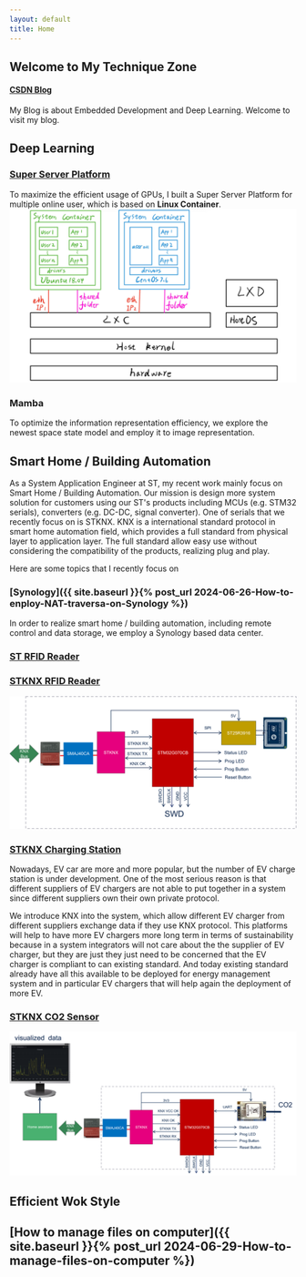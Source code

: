 ```yaml
---
layout: default
title: Home
---
```


## Welcome to My Technique Zone

#### [**CSDN Blog**](https://dwgan.blog.csdn.net/)

My Blog is about Embedded Development and Deep Learning. Welcome to visit my blog.

## Deep Learning

### [**Super Server Platform**](https://dwgan.github.io/super-server-platform/)

To maximize the efficient usage of GPUs, I built a Super Server Platform for multiple online user, which is based on **Linux Container**.\
![image-202406211933798](https://raw.githubusercontent.com/dwgan/PicGo/main/img/202406211933798.png)

### **Mamba**

To optimize the information representation efficiency, we explore the newest space state model and employ it to image representation.



## Smart Home / Building Automation

As a System Application Engineer at ST, my recent work mainly focus on Smart Home / Building Automation. Our mission is design more system solution for customers using our ST's products including MCUs (e.g. STM32 serials), converters (e.g. DC-DC, signal converter). One of serials that we recently focus on is STKNX. KNX is a international standard protocol in smart home automation field, which provides a full standard from physical layer to application layer. The full standard allow easy use without considering the compatibility of the products, realizing plug and play.

Here are some topics that I recently focus on

### [**Synology**]({{ site.baseurl }}{% post_url 2024-06-26-How-to-enploy-NAT-traversa-on-Synology %})

In order to realize smart home / building automation, including remote control and data storage, we employ a Synology based data center.

### [**ST RFID Reader**](https://github.com/dwgan/ST-RFID-Reader)

### [**STKNX RFID Reader**](https://github.com/dwgan/STKNX-RFID-Reader)

![image-20240628185032085](https://raw.githubusercontent.com/dwgan/PicGo/main/img/image-20240628185032085.png)

### [**STKNX Charging Station**](https://github.com/dwgan/STKNX_ChargeStation)

Nowadays, EV car are more and more popular, but the number of EV charge station is under development. One of the most serious reason is that different suppliers of EV chargers are not able to put together in a system since different suppliers own their own private protocol. 

We introduce KNX into the system, which allow different EV charger from different suppliers exchange data if they use KNX protocol. This platforms  will help to have more EV chargers more long term in terms of sustainability because in a system integrators will not care about the the supplier of EV charger, but they are just they just need to be concerned that the EV charger is compliant to can existing standard. And today existing standard already have all this available to be deployed for energy management system and in particular EV chargers that will help again the deployment of more EV.

### [**STKNX CO2 Sensor**](https://github.com/dwgan/STKNX_CO2Sensor)

![image-20240628185247365](https://raw.githubusercontent.com/dwgan/PicGo/main/img/image-20240628185247365.png)

## Efficient Wok Style

## [How to manage files on computer]({{ site.baseurl }}{% post_url 2024-06-29-How-to-manage-files-on-computer %})
